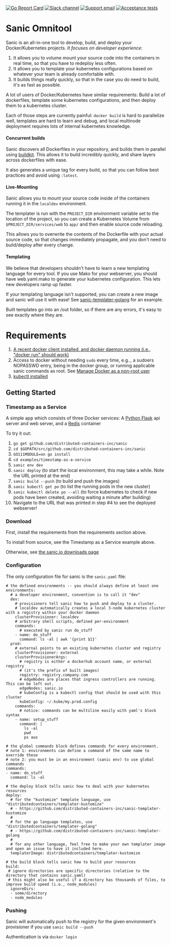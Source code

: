[![Go Report Card](https://goreportcard.com/badge/github.com/distributed-containers-inc/sanic)](https://goreportcard.com/report/github.com/distributed-containers-inc/sanic)
[![Slack channel](https://img.shields.io/badge/slack-%23sanic-green.svg)](https://distributedcontainers.slack.com)
[![Support email](https://img.shields.io/badge/email-helpme%40sanic.io-blue.svg)](mailto:helpme@sanic.io)
[![Acceptance tests](https://layerci.com/badge/github/distributed-containers-inc/sanic)](https://layerci.com/jobs/github/distributed-containers-inc/sanic)

# Sanic Omnitool

Sanic is an all-in-one tool to develop, build, and deploy your Docker/Kubernetes projects. *It focuses on developer experience*:

1. It allows you to volume mount your source code into the containers in real time, so that you have to redeploy less often.
2. It allows you to template your kubernetes configurations based on whatever your team is already comfortable with.
3. It builds things really quickly, so that in the case you do need to build, it's as fast as possible.


A lot of users of Docker/Kubernetes have similar requirements: Build a lot of dockerfiles, template some kubernetes configurations, and then deploy them to a kubernetes cluster.

Each of those steps are currently painful: `docker build` is hard to parallelize well, templates are hard to learn and debug, and local multinode deployment requires lots of internal kubernetes knowledge. 


#### Concurrent builds
Sanic discovers all Dockerfiles in your repository, and builds them in parallel using [buildkit](https://github.com/moby/buildkit).  This allows it to build incredibly quickly, and share layers across dockerfiles with ease.

It also generates a unique tag for every build, so that you can follow best practices and avoid using `:latest`.


#### Live-Mounting
Sanic allows you to mount your source code inside of the containers running it in the `localdev` environment.

The templater is run with the `PROJECT_DIR` environment variable set to the location of the project, so you can create a Kubernetes Volume from `$PROJECT_DIR/services/web` to `app/` and then enable source code reloading.

This allows you to overwrite the contents of the Dockerfile with your actual source code, so that changes immediately propagate, and you don't need to build/deploy after every change.


#### Templating
We believe that developers shouldn't have to learn a new templating language for every tool.  If you use Mako for your webserver, you should have web.yaml.mako to generate your kubernetes configuration.  This lets new developers ramp up faster.

If your templating language isn't supported, you can create a new image and sanic will use it with ease! See [sanic-templater-golang](https://github.com/distributed-containers-inc/sanic-templater-golang) for an example.

Built templates go into an /out folder, so if there are any errors, it's easy to see exactly where they are.


# Requirements

1. [A recent docker client installed, and docker daemon running (i.e., "docker run" should work)](https://docs.docker.com/install/)
2. Access to docker without needing `sudo` every time, e.g.., a sudoers NOPASSWD entry, being in the docker group, or running applicable sanic commands as root.  See [Manage Docker as a non-root user](https://docs.docker.com/install/linux/linux-postinstall/#manage-docker-as-a-non-root-user)
3. [kubectl installed](https://kubernetes.io/docs/tasks/tools/install-kubectl/)

## Getting Started

### Timestamp as a Service
A simple app which consists of three Docker services: A [Python Flask](http://flask.pocoo.org/) api server and web server, and a [Redis](https://redis.io/) container

To try it out:
1. `go get github.com/distributed-containers-inc/sanic`
2. `cd $GOPATH/src/github.com/distributed-containers-inc/sanic`
3. `GO111MODULE=on go install`
4. `cd examples/timestamp-as-a-service`
5. `sanic env dev`
6. `sanic deploy` (to start the local environment, this may take a while. Note the URL printed at the end)
7. `sanic build --push` (to build and push the images)
8. `sanic kubectl get po` (to list the running pods in the new cluster)
9. `sanic kubectl delete po --all` (to force kubernetes to check if new pods have been created, avoiding waiting a minute after building)
10. Navigate to the URL that was printed in step #4 to see the deployed webserver!

### Download
First, install the requirements from the requirements section above.

To install from source, see the Timestamp as a Service example above.

Otherwise, see [the sanic.io downloads page](https://sanic.io/download)

### Configuration
The only configuration file for sanic is the `sanic.yaml` file:
```
# the defined environments -- you should always define at least one
environments:
  # a developer environment, convention is to call it "dev"
  dev:
    # provisioners tell sanic how to push and deploy to a cluster.
    # localdev automatically creates a local 3-node kubernetes cluster with a registry within your docker daemon
    clusterProvisioner: localdev
    # arbitrary shell scripts, defined per-environment
    commands:
      # executed by sanic run do_stuff
    - name: do_stuff
      command: ls -al | awk '{print $1}'
  prod:
    # external points to an existing kubernetes cluster and registry
    clusterProvisioner: external
    clusterProvisionerArgs:
      # registry is either a dockerhub account name, or external registry
      # (it's the prefix of built images)
      registry: registry.company.com
      # edgeNodes are places that ingress controllers are running. This can be left out.
      edgeNodes: sanic.io
      # kubeConfig is a kubectl config that should be used with this cluster
      kubeConfig: ~/.kube/my.prod.config
    commands:
      # notice: commands can be multiline easily with yaml's block syntax
    - name: setup_stuff
      command: |
        ls -al
        pwd
        ps aux

# the global commands block defines commands for every environment.
# note 1: environments can define a command of the same name to override these
# note 2: you must be in an environment (sanic env) to use global commands
commands:
- name: do_stuff
  command: ls -al

# the deploy block tells sanic how to deal with your kubernetes resources
deploy:
  # for the "kustomize" template language, use "distributedcontainers/templater-kustomize"
  # - https://github.com/distributed-containers-inc/sanic-templater-kustomize
  #
  # for the go language templates, use "distributedcontainers/templater-golang" 
  # - https://github.com/distributed-containers-inc/sanic-templater-golang
  #
  # for any other language, feel free to make your own templater image and open an issue to have it included here.
  templaterImage: distributedcontainers/templater-kustomize

# the build block tells sanic how to build your resources
build:
 # ignore directories are specific directories (relative to the directory that contains sanic.yaml)
 # this might also be useful if a directory has thousands of files, to improve build speed (i.e., node_modules)
  ignoreDirs:
  - some/directory
  - node_modules
```

### Pushing
Sanic will automatically push to the registry for the given environment's provisioner if you use `sanic build --push`

Authentication is via `docker login`

